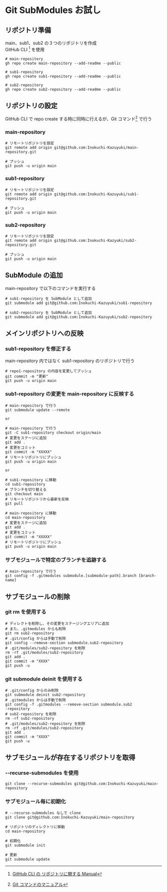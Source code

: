 # Git SubModules お試し

## リポジトリ準備

main、sub1、sub2 の３つのリポジトリを作成  
GitHub CLI [^1] を使用
```
# main-repository
gh repo create main-repository --add-readme --public

# sub1-repository
gh repo create sub1-repository --add-readme --public

# sub2-repository
gh repo create sub2-repository --add-readme --public
```

## リポジトリの設定
GitHub CLI で repo create する時に同時に行えるが、Git コマンド[^2] で行う

### main-repository
```
# リモートリポジトリを設定
git remote add origin git@github.com:Inokuchi-Kazuyuki/main-repository.git

# プッシュ
git push -u origin main
``````

### sub1-repository
```
# リモートリポジトリを設定
git remote add origin git@github.com:Inokuchi-Kazuyuki/sub1-repository.git

# プッシュ
git push -u origin main
```

### sub2-repository
```
# リモートリポジトリを設定
git remote add origin git@github.com:Inokuchi-Kazyuki/sub2-repository.git

# プッシュ
git push -u origin main
```

## SubModule の追加
main-repository で以下のコマンドを実行する
```
# sub1-repository を SubModule として追加
git submodule add git@github.com:Inokuchi-Kazuyuki/sub1-repository

# sub2-repository を SubModule として追加
git submodule add git@github.com:Inokuchi-Kazuyuki/sub2-repository
```

## メインリポジトリへの反映
### sub1-repository を修正する  
main-repository 内ではなく sub1-repository のリポジトリで行う  
```
# repo1-repository の内容を変更してプッシュ
git commit -m "更新"
git push -u origin main
```

### sub1-repository の変更を main-repository に反映する
```
# main-repository で行う
git submodule update --remote

or

# main-repository で行う
git -C sub1-repository checkout origin/main
# 変更をステージに追加
git add .
# 変更をコミット
git commit -m "XXXXX"
# リモートリポジトリにプッシュ
git push -u origin main

or

# sub1-repository に移動
cd sub1-repository
# ブランチを切り替える
git checkout main
# リモートリポジトリから最新を反映
git pull

# main-repository に移動
cd main-repository
# 変更をステージに追加
git add .
# 変更をコミット
git commit -m "XXXXX"
# リモートリポジトリにプッシュ
git push -u origin main
```

### サブモジュールで特定のブランチを追跡する
```
# main-repository で行う
git config -f .gitmodules submodule.[submodule-path].branch [branch-name]
```

## サブモジュールの削除
### git rm を使用する
```
# ディレクトを削除し、その変更をステージングエリアに追加
# また、.gitmodules からも削除
git rm sub2-repository
# .git/config からは手動で削除
git config --remove-section submodule.sub2-repository
# .git/modules/sub2-repository を削除
rm -rf .git/modules/sub2-repository
git add .
git commit -m "XXXX"
git push -u
```

### git submodule deinit を使用する
```
# .git/config からのみ削除
git submodule deinit sub2-repository
# .gitmodules からは手動で削除
git config -f .gitmodules --remove-section submodule.sub2
-repository
# sub2-repository を削除
rm -rf sub2-repository
# .git/modules/sub2-repository を削除
rm -rf .git/modules/sub2-repository
git add .
git commit -m "XXXX"
git push -u
```

## サブモジュールが存在するリポジトリを取得
### --recurse-submodules を使用
```
git clone --recurse-submodules git@github.com:Inokuchi-Kazuyuki/main-repository
```
### サブモジュール毎に初期化
```
# --recurse-submodules なしで clone
git clone git@github.com:Inokuchi-Kazuyuki/main-repository

# リポジトリのディレクトリに移動
cd main-repository

# 初期化
git submodule init

# 更新
git submodule update
```

[^1]: [GitHub CLI の リポジトリに関する Manual](https://cli.github.com/manual/gh_repo)
[^2]: [Git コマンドのマニュアル](https://git-scm.com/docs)
